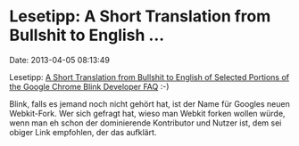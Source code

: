Lesetipp: A Short Translation from Bullshit to English \...
===========================================================

Date: 2013-04-05 08:13:49

Lesetipp: [A Short Translation from Bullshit to English of Selected
Portions of the Google Chrome Blink Developer
FAQ](http://prng.net/blink-faq.html) :-)

Blink, falls es jemand noch nicht gehört hat, ist der Name für Googles
neuen Webkit-Fork. Wer sich gefragt hat, wieso man Webkit forken wollen
würde, wenn man eh schon der dominierende Kontributor und Nutzer ist,
dem sei obiger Link empfohlen, der das aufklärt.
